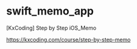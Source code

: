 # swift_memo_app
[KxCoding] Step by Step iOS_Memo

<a>https://kxcoding.com/course/step-by-step-memo</a>
